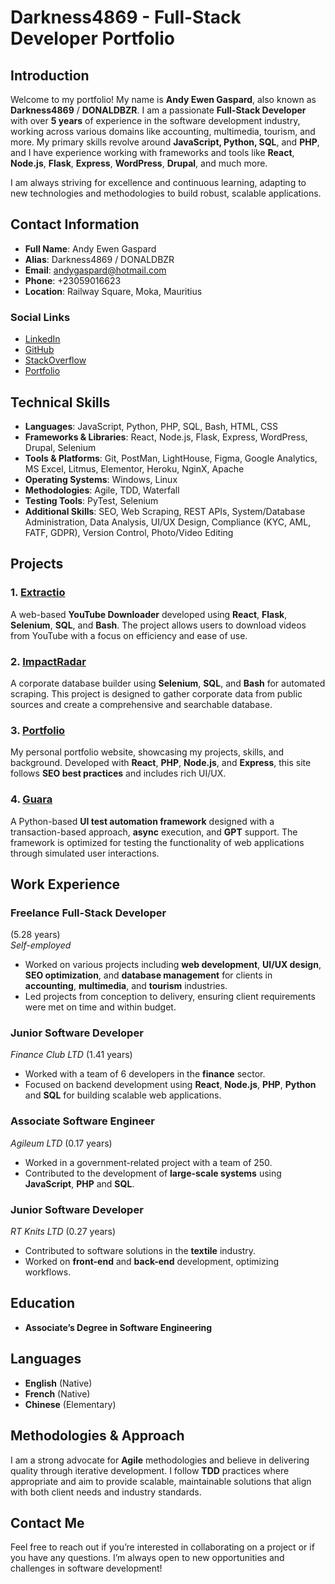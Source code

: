 
# Darkness4869 - Full-Stack Developer Portfolio

## Introduction

Welcome to my portfolio! My name is **Andy Ewen Gaspard**, also known as **Darkness4869** / **DONALDBZR**.  I am a passionate **Full-Stack Developer** with over **5 years** of experience in the software development industry, working across various domains like accounting, multimedia, tourism, and more.  My primary skills revolve around **JavaScript, Python, SQL**, and **PHP**, and I have experience working with frameworks and tools like **React**, **Node.js**, **Flask**, **Express**, **WordPress**, **Drupal**, and much more.

I am always striving for excellence and continuous learning, adapting to new technologies and methodologies to build robust, scalable applications.

## Contact Information

- **Full Name**: Andy Ewen Gaspard
- **Alias**: Darkness4869 / DONALDBZR
- **Email**: [andygaspard@hotmail.com](mailto:andygaspard@hotmail.com)
- **Phone**: +23059016623
- **Location**: Railway Square, Moka, Mauritius

### Social Links

- [LinkedIn](https://www.linkedin.com/in/andy-gaspard/)
- [GitHub](https://github.com/DONALDBZR)
- [StackOverflow](https://stackoverflow.com/users/23560802/darkness4869)
- [Portfolio](https://omnitechbros.ddns.net:8080/)

## Technical Skills

- **Languages**: JavaScript, Python, PHP, SQL, Bash, HTML, CSS
- **Frameworks & Libraries**: React, Node.js, Flask, Express, WordPress, Drupal, Selenium
- **Tools & Platforms**: Git, PostMan, LightHouse, Figma, Google Analytics, MS Excel, Litmus, Elementor, Heroku, NginX, Apache
- **Operating Systems**: Windows, Linux
- **Methodologies**: Agile, TDD, Waterfall
- **Testing Tools**: PyTest, Selenium
- **Additional Skills**: SEO, Web Scraping, REST APIs, System/Database Administration, Data Analysis, UI/UX Design, Compliance (KYC, AML, FATF, GDPR), Version Control, Photo/Video Editing

## Projects

### 1. [Extractio](https://omnitechbros.ddns.net:591/)

A web-based **YouTube Downloader** developed using **React**, **Flask**, **Selenium**, **SQL**, and **Bash**.  The project allows users to download videos from YouTube with a focus on efficiency and ease of use.

### 2. [ImpactRadar](https://github.com/DONALDBZR/Corporate_Dabase_Builder)

A corporate database builder using **Selenium**, **SQL**, and **Bash** for automated scraping.  This project is designed to gather corporate data from public sources and create a comprehensive and searchable database.

### 3. [Portfolio](https://omnitechbros.ddns.net:8080/)

My personal portfolio website, showcasing my projects, skills, and background.  Developed with **React**, **PHP**, **Node.js**, and **Express**, this site follows **SEO best practices** and includes rich UI/UX.

### 4. [Guara](https://pypi.org/project/guara/)

A Python-based **UI test automation framework** designed with a transaction-based approach, **async** execution, and **GPT** support.  The framework is optimized for testing the functionality of web applications through simulated user interactions.

## Work Experience

### Freelance Full-Stack Developer  
(5.28 years)  
*Self-employed*  
- Worked on various projects including **web development**, **UI/UX design**, **SEO optimization**, and **database management** for clients in **accounting**, **multimedia**, and **tourism** industries.  
- Led projects from conception to delivery, ensuring client requirements were met on time and within budget.

### Junior Software Developer  
*Finance Club LTD* (1.41 years)  
- Worked with a team of 6 developers in the **finance** sector.  
- Focused on backend development using **React**, **Node.js**, **PHP**, **Python** and **SQL** for building scalable web applications.

### Associate Software Engineer  
*Agileum LTD* (0.17 years)  
- Worked in a government-related project with a team of 250.  
- Contributed to the development of **large-scale systems** using **JavaScript**, **PHP** and **SQL**.

### Junior Software Developer  
*RT Knits LTD* (0.27 years)  
- Contributed to software solutions in the **textile** industry.  
- Worked on **front-end** and **back-end** development, optimizing workflows.

## Education

- **Associate’s Degree in Software Engineering**

## Languages

- **English** (Native)
- **French** (Native)
- **Chinese** (Elementary)

## Methodologies & Approach

I am a strong advocate for **Agile** methodologies and believe in delivering quality through iterative development. I follow **TDD** practices where appropriate and aim to provide scalable, maintainable solutions that align with both client needs and industry standards.

## Contact Me

Feel free to reach out if you’re interested in collaborating on a project or if you have any questions. I’m always open to new opportunities and challenges in software development!
